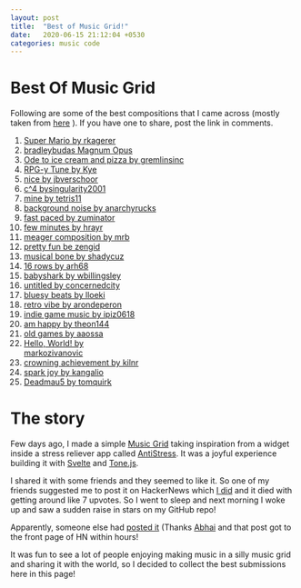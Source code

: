 ```yaml
---
layout: post
title:  "Best of Music Grid!"
date:   2020-06-15 21:12:04 +0530
categories: music code 
---
```


# Best Of Music Grid

Following are some of the best compositions that I came across (mostly taken from [here](https://news.ycombinator.com/item?id=23512297) ).  If you have one to share, post the link in comments.

1. [Super Mario by rkagerer](https://music-grid.surge.sh/#0-2048-0-144-1072-0-40-530-0-268-24-0-1048-0-24-2072-0-2048-0-1024-0-0-512-18-0-268-24-0-1048-0-24-2072-0-0-2048-144-1072-0-40-530-0-268-24-0-1048-0-24-24-0-0-0-528-40-64-0-136-0-34-68-0-9-18-0-72-656-0-656-40-0-72-0-144-0-0-544-0-0-272-0-0-36-0-0-0-2304-0-0-0-17-0-1058-2084-0-1058-0-1058-1058-&399)
2. [bradleybudas Magnum Opus](https://music-grid.surge.sh/#1352-1348-2568-2576-1290-1288-2565-2564-1352-1348-2568-2576-1290-1416-2565-2564-1352-1348-2568-2576-1290-1288-2565-2564-1352-1348-2568-2576-1290-1288-2565-2564-1352-1352-2704-2704-1352-1352-2704-2704-1352-1352-2704-2704-1352-1352-2704-2704-1344-1344-2688-2688-1344-1344-2688-2688-1344-1344-2688-2688-1344-1344-2688-2688-1280-1280-2560-2560-1280-1280-2560-2560-1280-1280-2560-2560-1280-1280-2560-2560-1024-1024-2048-2048-1024-1024-2048-2048-1024-1024-2048-2048-1024-1024-2048-2048-&400)
3. [Ode to ice cream and pizza by gremlinsinc](https://music-grid.surge.sh/#360-336-168-336-4095-8-330-8-3579-1088-269-1098-328-1074-322-1104-269-322-64-1284-72-80-260-72-1360-4-264-81-1346-4-256-72-2116-258-1224-68-2818-160-592-1056-512-1056-84-648-276-0-1108-2560-192-2560-192-2560-192-2560-192-2560-0-640-128-256-320-512-576-0-1088-128-2184-856-0-1152-1152-512-384-160-1120-1088-640-1408-256-512-512-1024-1088-592-512-336-320-144-128-848-1088-1152-128-832-64-320-1344-256-640-128-&337)
4. [RPG-y Tune by Kye](https://music-grid.surge.sh/#8-130-0-516-256-136-64-32-16-8-0-32-16-0-16-128-0-32-128-0-8-128-0-32-128-1024-512-256-20-257-32-257-64-257-128-2304-0-2112-32-2064-8-2068-2-2064-4-2064-32-64-256-0-512-640-320-544-16-648-1028-2-256-648-1024-32-512-640-&243)
5. [nice by jbverschoor](https://music-grid.surge.sh/#1024-1024-1064-320-1024-133-1060-2344-1172-2048-1280-2112-1312-32-1024-2632-&200)
6. [c^4 bysingularity2001 ](https://music-grid.surge.sh/#2240-304-1032-258-2177-64-1066-64-2069-512-1280-554-2560-512-1109-512-&500)
7. [mine by tetris11](https://music-grid.surge.sh/#0-33-1024-1024-0-3092-3108-0-176-1024-256-76-0-512-0-0-&200)
8. [background noise by anarchyrucks](https://music-grid.surge.sh/#2665-3396-2337-1108-2336-1041-2725-1040-2738-3113-&261)
9. [fast paced by zuminator](https://music-grid.surge.sh/#384-2048-320-2432-0-2624-0-2624-8-2562-1-2058-0-2082-0-2114-0-2176-256-2176-256-2048-0-2560-0-2052-0-2080-0-2112-128-2112-&500)
10. [few minutes by hrayr](https://music-grid.surge.sh/#16-68-2112-2056-2069-0-1152-1028-1092-2-2176-2176-64-1056-1024-&417)
11. [meager composition by mrb](https://music-grid.surge.sh/#320-512-320-512-128-320-160-336-168-324-160-1-&309)
12. [pretty fun be zengid](https://music-grid.surge.sh/#2066-1032-516-258-640-1093-2080-1088-648-256-512-1188-&200)
13. [musical bone by shadycuz](https://music-grid.surge.sh/#16-128-0-8-256-32-1024-128-0-1024-&200)
14. [16 rows by arh68](https://music-grid.surge.sh/#1088-260-672-1024-9-258-4-72-16-32-68-160-256-545-1024-2576-&200)
15. [babyshark by wbillingsley](https://music-grid.surge.sh/#584-584-288-144-72-544-32-544-2050-2050-512-256-256-264-328-328-&200)
16. [untitled by concernedcity](https://music-grid.surge.sh/#1184-1104-1280-2048-1344-512-512-528-1280-2048-1284-1024-1280-2050-1280-1056-2372-2048-1312-1152-1096-2192-1188-1090-2084-2112-1153-1090-1281-2064-1032-1060-2114-2049-1056-1152-1032-2064-1060-1026-2052-2048-1153-1026-1313-2056-1040-1060-2114-2048-1056-1152-1032-2064-1060-1026-2564-2048-641-2-&246)
17. [bluesy beats by lloeki](https://music-grid.surge.sh/#644-8-2304-660-0-2372-672-14-1280-2192-2-1312-2192-8-1280-&324)
18. [retro vibe by arondeperon](https://music-grid.surge.sh/#392-0-392-1024-1-64-1056-1-64-1056-0-1-1024-64-32-1024-&200)
19. [indie game music by ipiz0618](https://music-grid.surge.sh/#68-270-0-24-64-152-226-0-194-784-0-1024-848-128-848-0-2304-832-1024-2048-1856-2048-832-1024-512-2176-32-48-0-80-8-516-2344-306-128-53-728-8-676-368-352-&296)
20. [am happy by theon144](https://music-grid.surge.sh/#4-2048-8-2114-2-2370-2-2112-321-2560-5-2048-9-2096-45-2048-&200)
21. [old games by aaossa](https://music-grid.surge.sh/#768-3092-768-3840-320-3092-320-3392-48-3078-48-3120-384-3078-384-3456-&353)
22. [Hello, World! by 	
markozivanovic ](https://music-grid.surge.sh/#4030-524-4030-0-4030-2722-2750-0-4030-172-186-0-4030-130-130-0-4030-2210-3996-0-&320)
23. [crowning achievement by kilnr](https://music-grid.surge.sh/#2050-8-256-128-2112-32-72-36-2048-512-1026-513-2312-132-258-1-2114-136-32-64-2064-32-72-4-2064-32-66-33-2120-132-2-129-2306-136-64-32-2112-0-8-4-2048-0-2-1-2056-4-2-1-2050-8-0-0-2048-0-8-4-2048-0-2-1-2056-4-2-1-&200)
24. [spark joy by kangalio](https://music-grid.surge.sh/#512-1024-0-2376-132-16-8-1188-64-32-16-2376-36-16-8-1188-64-16-8-164-2624-0-0-1320-2624-0-0-2625-1312-0-0-1320-&261)
25. [Deadmau5 by tomquirk](https://music-grid.surge.sh/#192-16-1024-1024-1-160-192-128-128-128-0-544-0-2056-64-128-&248)






# The story

Few days ago, I made a simple [Music Grid](https://music-grid.surge.sh) taking inspiration from a widget inside a stress reliever app called [AntiStress](https://play.google.com/store/apps/details?id=com.JindoBlu.Antistress&hl=en_IN). It was a joyful experience building it with [Svelte](https://svelte.dev) and [Tone.js](https://tonejs.github.io/).


I shared it with some friends and they seemed to like it. So one of my friends suggested me to post it on HackerNews which [I did](https://news.ycombinator.com/item?id=23508667) and it died with getting around like 7 upvotes. So I went to sleep and next morning I woke up and saw a sudden raise in stars on my GitHub repo!


Apparently, someone else had [posted it](https://news.ycombinator.com/item?id=23512297) (Thanks [Abhai](https://twitter.com/abhai_kollara/status/1272099666520231937?s=20) and that post got to the front page of HN within hours! 

It was fun to see a lot of people enjoying making music in a silly music grid and sharing it with the world, so I decided to collect the best submissions here in this page! 



